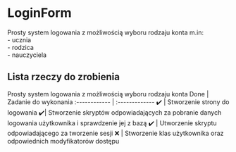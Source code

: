 # LoginForm
Prosty system logowania z możliwością wyboru rodzaju konta m.in:
<br/>- ucznia
<br/>- rodzica
<br/>- nauczyciela

## Lista rzeczy do zrobienia

Prosty system logowania z możliwością wyboru rodzaju konta
Done | Zadanie do wykonania
:------------ | :------------- 
 :heavy_check_mark:  | Stworzenie strony do logowania
 :heavy_check_mark:| Stworzenie skryptów odpowiadających za pobranie danych logowania użytkownika i sprawdzenie jej z bazą
 :heavy_check_mark: | Utworzenie skryptu odpowiadającego za tworzenie sesji
 :x: | Stworzenie klas użytkownika oraz odpowiednich modyfikatorów dostępu
